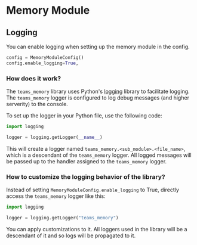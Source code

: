 # Memory Module

## Logging

You can enable logging when setting up the memory module in the config.

```py
config = MemoryModuleConfig()
config.enable_logging=True,
```

### How does it work?

The `teams_memory` library uses
Python's [logging](https://docs.python.org/3.12/library/logging.html) library to facilitate logging. The `teams_memory` logger is configured to log debug messages (and higher serverity) to the console.

To set up the logger in your Python file, use the following code:

```py
import logging

logger = logging.getLogger(__name__)
```


This will create a logger named `teams_memory.<sub_module>.<file_name>`, which is a descendant of the `teams_memory` logger. All logged messages will be passed up to the handler assigned to the `teams_memory` logger.


### How to customize the logging behavior of the library?

Instead of setting `MemoryModuleConfig.enable_logging` to True, directly access the `teams_memory` logger like this:

```py
import logging

logger = logging.getLogger("teams_memory")
```

You can apply customizations to it. All loggers used in the library will be a descendant of it and so logs will be propagated to it.